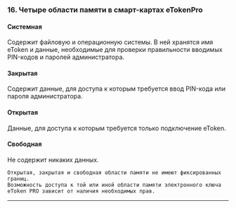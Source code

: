 ### 16. Четыре области  памяти в смарт-картах eTokenPro

#### Системная
Содержит файловую и операционную системы. В ней хранятся имя eToken и данные, необходимые для проверки правильности вводимых PIN-кодов и паролей администратора.

#### Закрытая
Содержит данные, для доступа к которым требуется ввод PIN-кода или пароля администратора.

#### Открытая
Данные, для доступа к которым требуется только подключение eToken.

#### Свободная
Не содержит никаких данных.

    Открытая, закрытая и свободная области памяти не имеют фиксированных границ.
    Возможность доступа к той или иной области памяти электронного ключа eToken PRO зависит от наличия необходимых прав.

___
